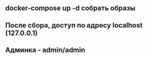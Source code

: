 ## docker-compose up -d собрать образы
## После сбора, доступ по адресу localhost (127.0.0.1)
## Админка - admin/admin
